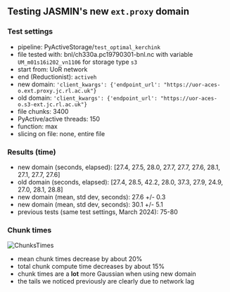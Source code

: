 ## Testing JASMIN's new `ext.proxy` domain

### Test settings

- pipeline: PyActiveStorage/`test_optimal_kerchink`
- file tested with: bnl/ch330a.pc19790301-bnl.nc with variable `UM_m01s16i202_vn1106` for storage type `s3`
- start from: UoR network
- end (Reductionist): `activeh`
- new domain: `'client_kwargs': {'endpoint_url': "https://uor-aces-o.ext.proxy.jc.rl.ac.uk"}`
- old domain: `'client_kwargs': {'endpoint_url': "https://uor-aces-o.s3-ext.jc.rl.ac.uk"}`
- file chunks: 3400
- PyActive/active threads: 150
- function: max
- slicing on file: none, entire file

### Results (time)

- new domain (seconds, elapsed): [27.4, 27.5, 28.0, 27.7, 27.7, 27.6, 28.1, 27.1, 27.7, 27.6]
- old domain (seconds, elapsed): [27.4, 28.5, 42.2, 28.0, 37.3, 27.9, 24.9, 27.0, 28.1, 28.8]
- new domain (mean, std dev, seconds): 27.6 +/- 0.3
- new domain (mean, std dev, seconds): 30.1 +/- 5.1
- previous tests (same test settings, March 2024): 75-80

### Chunk times

![ChunksTimes](https://github.com/valeriupredoi/testing_PyActiveStorage/blob/main/plots/old-new_S3_proxy.png)

- mean chunk times decrease by about 20%
- total chunk compute time decreases by about 15%
- chunk times are a **lot** more Gaussian when using new domain
- the tails we noticed previously are clearly due to network lag
